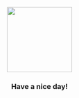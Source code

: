 <p align="center">
            <img src="https://raw.githubusercontent.com/PokeAPI/sprites/master/sprites/pokemon/1.png" width="150" height="150">
          </p>
          <h3 align="center">Have a nice day!</h3>

